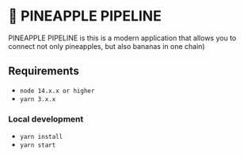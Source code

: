 # 🍍 PINEAPPLE PIPELINE

PINEAPPLE PIPELINE is this is a modern application that allows you to connect not only pineapples,
but also bananas in one chain)

## Requirements

- `node 14.x.x or higher`
- `yarn 3.x.x`

### Local development

- `yarn install`
- `yarn start`
